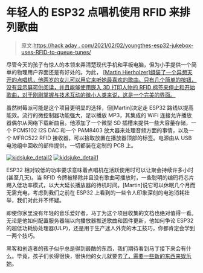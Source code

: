 # 年轻人的 ESP32 点唱机使用 RFID 来排列歌曲

> 原文:[https://hack aday . com/2021/02/02/youngthes-esp32-jukebox-uses-RFID-to-queue-tunes/](https://hackaday.com/2021/02/02/youngsters-esp32-jukebox-uses-rfid-to-queue-tunes/)

尽管今天的孩子有惊人的本领来弄清楚现代手机和平板电脑，但为小手提供一个简单的物理用户界面还是有好处的。为此， [[Martin Hierholzer]组装了一个异想天开的点唱机，他两岁的女儿可以用它来听她最喜欢的歌曲。只有几个简单的按钮，没有显示屏可供阅读，并且能够使用嵌入 3D 打印人物的 RFID 标签来停止和开始歌曲，对于刚刚掌握与技术互动的微小人类来说，这是一个完美的界面。](https://github.com/mhier/LauraBox)

虽然树莓派可能是这个项目更明显的选择，但[Martin]决定走 ESP32 路线以提高能效。流行的微控制器功能强大，足以播放 MP3，其集成的 WiFi 连接允许播放器偶尔从网络下载新曲目。他添加了一个微型 SD 插槽来提供一些大容量存储，一个 PCM5102 I2S DAC 和一个 PAM8403 放大器来处理音频方面的事情，以及一个 MFRC522 RFID 接收器，可以拾取放置在播放器顶部的标签。电源由从 USB 电池组中回收的部件提供，一切都装在定制的 PCB 上。

 [![kidsjuke_detail2](../Images/bf6f52dd8e7f0b80649974a94d8b9fbb.png "kidsjuke_detail2")](https://i0.wp.com/hackaday.com/wp-content/uploads/2021/01/kidsjuke_detail2.jpg?ssl=1)  [![kidsjuke_detail1](../Images/bc877e087478d13ae03fb1d295afa52a.png "kidsjuke_detail1")](https://i0.wp.com/hackaday.com/wp-content/uploads/2021/01/kidsjuke_detail1.jpg?ssl=1) 

ESP32 相对较低的功率要求意味着点唱机在活跃使用时可以让聚会持续许多小时(甚至几天)。当 RFID 令牌被移除并且没有歌曲可播放时，一些聪明的编码将芯片踢入低功率模式，以大大延长播放器的待机时间。[Martin]说它可以休眠几个月而无需充电，考虑到我们之前在 ESP32 上看到的一些令人印象深刻的电池消耗壮举，我们对此并不怀疑。

即使你家里没有年轻的音乐爱好者，马丁为这个项目收集的文档也绝对值得一看。无论是他如何配置服务器端以向播放器推送歌曲和固件更新，他如何争论 ESP32 的超低功耗协处理器(ULP)，还是用于生产迷人外壳的木工技巧，你都肯定会学到一两个技巧。

黑客和创造者的孩子似乎总是得到最酷的东西，我们期待看到马丁接下来会有什么。毕竟，孩子们长得很快，很快他的女儿就要去[了，需要一些新的东西来娱乐她](https://hackaday.com/2013/07/17/make-your-own-electronic-childrens-toys/)。